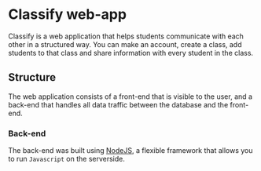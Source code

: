 # Classify web-app
Classify is a web application that helps students communicate with each other in a structured way. You can make an account, create a class, add students to that class and share information with every student in the class.

## Structure
The web application consists of a front-end that is visible to the user, and a back-end that handles all data traffic between the database and the front-end.
### Back-end
The back-end was built using [NodeJS](https://nodejs.org/en/), a flexible framework that allows you to run `Javascript` on the serverside. 
